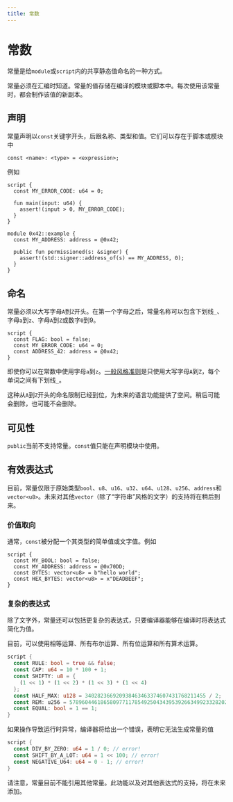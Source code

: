 ```yaml
---
title: 常数
---
```

# 常数

常量是给`module`或`script`内的共享静态值命名的一种方式。

常量必须在汇编时知道。常量的值存储在编译的模块或脚本中。每次使用该常量时，都会制作该值的新副本。

## 声明[](https://aptos.guide/en/build/smart-contracts/book/constants#declaration)

常量声明以`const`关键字开头，后跟名称、类型和值。它们可以存在于脚本或模块中

```
const <name>: <type> = <expression>;
```

例如

```
script {
  const MY_ERROR_CODE: u64 = 0;
 
  fun main(input: u64) {
    assert!(input > 0, MY_ERROR_CODE);
  }
}
 
module 0x42::example {
  const MY_ADDRESS: address = @0x42;
 
  public fun permissioned(s: &signer) {
    assert!(std::signer::address_of(s) == MY_ADDRESS, 0);
  }
}
```

## 命名[](https://aptos.guide/en/build/smart-contracts/book/constants#naming)

常量必须以大写字母`A`到`Z`开头。在第一个字母之后，常量名称可以包含下划线`_`、字母`a`到`z`、字母`A`到`Z`或数字`0`到9。

```
script {
  const FLAG: bool = false;
  const MY_ERROR_CODE: u64 = 0;
  const ADDRESS_42: address = @0x42;
}
```

即使你可以在常数中使用字母`a`到`z`。[一般风格准则](https://aptos.guide/en/build/smart-contracts/book/coding-conventions)是只使用大写字母`A`到`Z`，每个单词之间有下划线`_`。

这种从`A`到`Z`开头的命名限制已经到位，为未来的语言功能提供了空间。稍后可能会删除，也可能不会删除。

## 可见性[](https://aptos.guide/en/build/smart-contracts/book/constants#visibility)

`public`当前不支持常量。`const`值只能在声明模块中使用。

## 有效表达式[](https://aptos.guide/en/build/smart-contracts/book/constants#valid-expressions)

目前，常量仅限于原始类型`bool`、`u8`、`u16`、`u32`、`u64`、`u128`、`u256`、`address`和`vector<u8>`。未来对其他`vector`（除了“字符串”风格的文字）的支持将在稍后到来。

### 价值取向[](https://aptos.guide/en/build/smart-contracts/book/constants#values)

通常，`const`被分配一个其类型的简单值或文字值。例如

```
script {
  const MY_BOOL: bool = false;
  const MY_ADDRESS: address = @0x70DD;
  const BYTES: vector<u8> = b"hello world";
  const HEX_BYTES: vector<u8> = x"DEADBEEF";
}
```

### 复杂的表达式[](https://aptos.guide/en/build/smart-contracts/book/constants#complex-expressions)

除了文字外，常量还可以包括更复杂的表达式，只要编译器能够在编译时将表达式简化为值。

目前，可以使用相等运算、所有布尔运算、所有位运算和所有算术运算。

```rust
script {
  const RULE: bool = true && false;
  const CAP: u64 = 10 * 100 + 1;
  const SHIFTY: u8 = {
    (1 << 1) * (1 << 2) * (1 << 3) * (1 << 4)
  };
  const HALF_MAX: u128 = 340282366920938463463374607431768211455 / 2;
  const REM: u256 = 57896044618658097711785492504343953926634992332820282019728792003956564819968 % 654321;
  const EQUAL: bool = 1 == 1;
}
```

如果操作导致运行时异常，编译器将给出一个错误，表明它无法生成常量的值

```rust
script {
  const DIV_BY_ZERO: u64 = 1 / 0; // error!
  const SHIFT_BY_A_LOT: u64 = 1 << 100; // error!
  const NEGATIVE_U64: u64 = 0 - 1; // error!
}
```

请注意，常量目前不能引用其他常量。此功能以及对其他表达式的支持，将在未来添加。